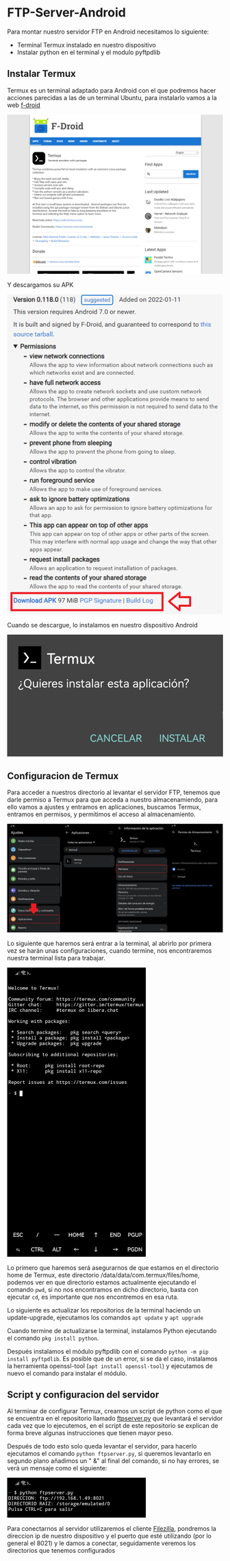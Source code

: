 # FTP-Server-Android

Para montar nuestro servidor FTP en Android necesitamos lo siguiente:
- Terminal Termux instalado en nuestro dispositivo
- Instalar python en el terminal y el modulo pyftpdlib

## Instalar Termux

Termux es un terminal adaptado para Android con el que podremos hacer acciones parecidas a las de un terminal Ubuntu, para instalarlo vamos a la web [f-droid](https://f-droid.org/en/packages/com.termux/) 

![imagen1](/images/img1.png)

Y descargamos su APK

![imagen2](/images/img2.png)

Cuando se descargue, lo instalamos en nuestro dispositivo Android

![imagen3](/images/img3.png)

## Configuracion de Termux

Para acceder a nuestros directorio al levantar el servidor FTP, tenemos que darle permiso a Termux para que acceda a nuestro almacenamiendo, para ello vamos a ajustes y entramos en aplicaciones, buscamos Termux, entramos en permisos, y permitimos el acceso al almacenamiento.

![imagen4](/images/img4.png)

Lo siguiente que haremos será entrar a la terminal, al abrirlo por primera vez se harán unas configuraciones, cuando termine, nos encontraremos nuestra terminal lista para trabajar.

![imagen8](/images/img8.png)

Lo primero que haremos será asegurarnos de que estamos en el directorio home de Termux, este directorio /data/data/com.termux/files/home, podemos ver en que directorio estamos actualmente ejecutando el comando ``pwd``, si no nos encontramos en dicho directorio, basta con ejecutar ``cd``, es importante que nos encontremos en esa ruta.

Lo siguiente es actualizar los repositorios de la terminal haciendo un update-upgrade, ejecutamos los comandos ``apt update`` y ``apt upgrade``

Cuando termine de actualizarse la terminal, instalamos Python ejecutando el comando ``pkg install python``.

Después instalamos el módulo pyftpdlib con el comando ``python -m pip install pyftpdlib``. Es posible que de un error, si se da el caso, instalamos la herramienta openssl-tool (``apt install openssl-tool``) y ejecutamos de nuevo el comando para instalar el módulo.

## Script y configuracion del servidor

Al terminar de configurar Termux, creamos un script de python como el que se encuentra en el repositorio llamado [ftpserver.py](https://github.com/vaeruiz/FTP-Server-Android/blob/main/ftpserver.py) que levantará el servidor cada vez que lo ejecutemos, en el script de este repositorio se explican de forma breve algunas instrucciones que tienen mayor peso.

Después de todo esto solo queda levantar el servidor, para hacerlo ejecutamos el comando ``python ftpserver.py``, si queremos levantarlo en segundo plano añadimos un " &" al final del comando, si no hay errores, se verá un mensaje como el siguiente:

![imagen9](/images/img9.png)

Para conectarnos al servidor utilizaremos el cliente [Filezilla](https://filezilla-project.org), pondremos la direccion ip de nuestro dispositivo y el puerto que esté utilizando (por lo general el 8021) y le damos a conectar, seguidamente veremos los directorios que tenemos configurados

